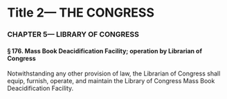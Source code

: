 
# Title 2— THE CONGRESS
### CHAPTER 5— LIBRARY OF CONGRESS
#### § 176. Mass Book Deacidification Facility; operation by Librarian of Congress

Notwithstanding any other provision of law, the Librarian of Congress shall equip, furnish, operate, and maintain the Library of Congress Mass Book Deacidification Facility.

